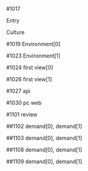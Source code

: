 #1017

Entry

Culture

#1019
Environment[0]

#1023
Environment[1]

#1024
first view[0]

#1026
first view[1]

#1027
api

#1030
pc web

#1101
review

##1102
demand[0], demand[1]

##1103
demand[0], demand[1]

##1108
demand[0], demand[1]

##1109
demand[0], demand[1]